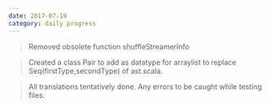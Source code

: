 ```yaml
---
date: 2017-07-19
category: daily progress
---
```


> Removed obsolete function shuffleStreamerInfo

> Created a class Pair to add as datatype for arraylist to replace Seq(firstType,secondType) of ast.scala.

> All translations tentatively done. Any errors to be caught while testing files.

